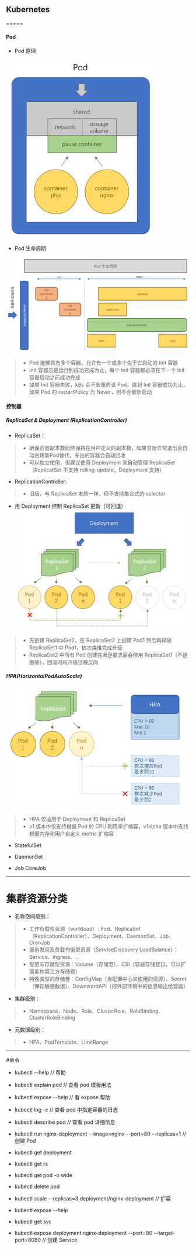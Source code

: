 ## Kubernetes
=====
#### Pod
+ Pod 原理

![Pod原理](pod.png)

+ Pod 生命周期

![Pod生命周期](pod-lifecycle.png)

> + Pod 能够具有多个容器，允许有一个或多个先于它启动的 Init 容器
> + Init 容器总是运行到成功完成为止，每个 Init 容器都必须在下一个 Init 容器启动之前成功完成
> + 如果 Init 容器失败，k8s 会不断重启该 Pod，直到 Init 容器成功为止，如果 Pod 的 restartPolicy 为 Never，则不会重新启动

#### 控制器
##### ReplicaSet & Deployment (ReplicationController)
* ReplicaSet：
> * 确保容器副本数始终保持在用户定义的副本数，如果容器异常退出会自动创建新Pod替代，多出的容器会自动回收
> * 可以独立使用，但建议使用 Deployment 来自动管理 ReplicaSet（ReplicatSet 不支持 rolling-update，Deployment 支持）

* ReplicationController:
> * 旧版，与 ReplicaSet 本质一样，但不支持集合式的 selector

* 用 Deployment 控制 ReplicaSet 更新（可回退）
![用 Deployment 控制 ReplicaSet 更新（可回退）](deployment-replicaset.png)
> * 先创建 ReplicaSet2，在 ReplicaSet2 上创建 Pod1 然后再释放 ReplicaSet1 中 Pod1，依次类推完成升级
> * ReplicaSet2 中所有 Pod 创建完满足要求后会停用 ReplicaSet1（不是删除），回滚时和升级过程反向
>

##### HPA(HorizontalPodAutoScale)
![HPA原理](hpa.png)
> * HPA 仅适用于 Deployment 和 ReplicaSet
> * v1 版本中仅支持根据 Pod 的 CPU 利用率扩缩容，v1alpha 版本中支持根据内存和用户自定义 metric 扩缩容

+ StatefulSet


+ DaemonSet

+ Job CoreJob

-----
# 集群资源分类
+ 名称空间级别：
> + 工作负载型资源（workload）: Pod、ReplicaSet（ReplicationController）、Deployment、DaemonSet、Job、CronJob
> + 服务发现及负载均衡型资源（ServiceDiscovery LoadBalance）：Service、Ingress、...
> + 配置与存储型资源：Volume（存储卷）、CSI（容器存储接口，可以扩展各种第三方存储卷）
> + 特殊类型的存储卷：ConfigMap（当配置中心来使用的资源）、Secret（保存敏感数据）、DownwardAPI（把外部环境中的信息输出给容器）

+ 集群级别：
> + Namespace、Node、Role、ClusterRole、RoleBinding、ClusterRoleBinding

+ 元数据级别：
> + HPA、PodTemplate、LimitRange

-----
#命令

+ kubectl --help // 帮助

+ kubectl explain pod // 查看 pod 模板用法

+ kubectl expose --help // 看 expose 帮助

+ kubectl log <pod name> -c <container name> // 查看 pod 中指定容器的日志

+ kubectl describe pod <pod name> // 查看 pod 详细信息

+ kubectl run nginx-deployment --image=nginx --port=80 --replicas=1 // 创建 Pod

+ kubectl get deployment

+ kubectl get rs

+ kubectl get pod -o wide

+ kubectl delete pod <pod name>

+ kubectl scale --replicas=3 deployment/nginx-deployment // 扩容

+ kubectl expose --help

+ kubectl get svc

+ kubectl expose deployment nginx-deployment --port=80 --target-port=8080 // 创建 Service

